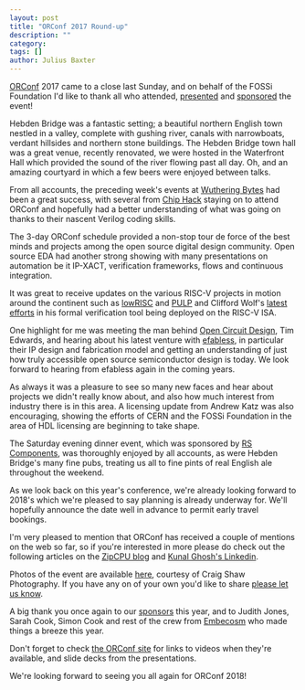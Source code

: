 ```yaml
---
layout: post
title: "ORConf 2017 Round-up"
description: ""
category:
tags: []
author: Julius Baxter
---
```


[ORConf](https://orconf.org) 2017 came to a close last Sunday, and on
behalf of the FOSSi Foundation I'd like to thank all who attended,
[presented](https://orconf.org/#presentations) and
[sponsored](https://orconf.org/#sponsors) the event!

Hebden Bridge was a fantastic setting; a beautiful northern English
town nestled in a valley, complete with gushing river, canals with
narrowboats, verdant hillsides and northern stone buildings.
The Hebden Bridge town hall was a great venue, recently renovated,
we were hosted in the Waterfront Hall which provided the sound of
the river flowing past all day. Oh, and an amazing courtyard in
which a few beers were enjoyed between talks.

From all accounts, the preceding week's events at
[Wuthering Bytes](http://wutheringbytes.com/) had been a great
success, with several from [Chip Hack](http://chiphack.org/)
staying on to attend ORConf and hopefully had a better understanding
of what was going on thanks to their nascent Verilog coding skills.

The 3-day ORConf schedule provided a non-stop tour de force of
the best minds and projects among the open source digital design
community. Open source EDA had another strong showing with many
presentations on automation be it IP-XACT, verification frameworks,
flows and continuous integration.

It was great to receive updates on the various RISC-V projects in
motion around the continent such as [lowRISC](https://lowrisc.org)
and [PULP](http://www.pulp-platform.org/) and Clifford Wolf's [latest
efforts](https://orconf.org/#riscvformal) in his formal verification
tool being deployed on the RISC-V ISA.

One highlight for me was meeting the man behind
[Open Circuit Design](http://opencircuitdesign.com/), Tim Edwards, and
hearing about his latest venture with [efabless](http://efabless.com/),
in particular their IP design and fabrication model and getting an
understanding of just how truly accessible open source semiconductor
design is today. We look forward to hearing from efabless again in
the coming years.

As always it was a pleasure to see so many new faces and hear about
projects we didn't really know about, and also how much interest from
industry there is in this area. A licensing update from Andrew Katz
was also encouraging, showing the efforts of CERN and the FOSSi Foundation
in the area of HDL licensing are beginning to take shape.

The Saturday evening dinner event, which was sponsored by
[RS Components](http://uk.rs-online.com/web/), was thoroughly enjoyed
by all accounts, as were Hebden Bridge's many fine pubs, treating us all
to fine pints of real English ale throughout the weekend.

As we look back on this year's conference, we're already looking forward to
2018's which we're pleased to say planning is already underway
for. We'll hopefully announce the date well in advance to permit early
travel bookings.

I'm very pleased to mention that ORConf has received a couple of mentions
on the web so far, so if you're interested in more please do check out
the following articles on the
[ZipCPU blog](http://zipcpu.com/blog/2017/09/12/orconf-2017-return-home.html)
and
[Kunal Ghosh's Linkedin](https://www.linkedin.com/pulse/orconf2017-unexplored-territory-world-semi-conductors-kunal/?published=t).

Photos of the event are available [here](https://drive.google.com/drive/folders/0B2jCibIHD-lyaVB4UGNTYjZCZHM), courtesy of Craig Shaw Photography. If you have any on of your own you'd like to share [please let us know](emailto:orconf@fossi-foundation.org).

A big thank you once again to our [sponsors](https://orconf.org/#sponsors)
this year, and to Judith Jones, Sarah Cook, Simon Cook and rest of the crew
from [Embecosm](http://www.embecosm.com/) who made things a breeze this year.

Don't forget to check [the ORConf site](https://orconf.org) for links to
videos when they're available, and slide decks from the presentations.

We're looking forward to seeing you all again for ORConf 2018!



